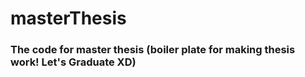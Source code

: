 # masterThesis

### The code for master thesis (boiler plate for making thesis work! Let's Graduate XD)  
